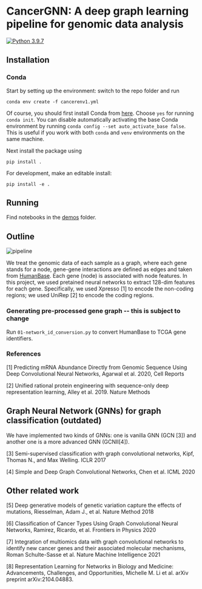 # CancerGNN: A deep graph learning pipeline for genomic data analysis

[![Python 3.9.7](https://img.shields.io/badge/python-3.9.7-yellow.svg)](https://www.python.org/downloads/release/python-397/)

## Installation

### Conda
Start by setting up the environment: switch to the repo folder and run

``` conda env create -f cancerenv1.yml ```

Of course, you should first install Conda from [here](https://docs.conda.io/en/latest/miniconda.html).
Choose `yes` for running `conda init`. You can disable automatically activating the
base Conda environment by running `conda config --set auto_activate_base false`. This is
useful if you work with both `conda` and `venv` environments on the same machine.

Next install the package using

``` pip install . ```

For development, make an editable install:

``` pip install -e . ```

## Running

Find notebooks in the [demos](demos/) folder.

## Outline

![pipeline](figures/cancer_gnn_pipeline.png?raw=true)

We treat the genomic data of each sample as a graph, where each gene stands for a node,
gene-gene interactions are defined as edges and taken from [HumanBase](https://hb.flatironinstitute.org/).
Each gene (node) is associated with node features. In this project,  we used pretained
neural networks to extract 128-dim features for each gene. Specifically, we used Xpresso
[1] to encode the non-coding regions; we used UniRep [2] to encode the coding regions. 

### Generating pre-processed gene graph -- this is subject to change

Run `01-network_id_conversion.py` to convert HumanBase to TCGA gene identifiers.

### References
[1] Predicting mRNA Abundance Directly from Genomic Sequence Using Deep Convolutional Neural Networks, Agarwal et al. 2020, Cell Reports

[2] Unified rational protein engineering with sequence-only deep representation learning, Alley et al. 2019. Nature Methods

## Graph Neural Network (GNNs) for graph classification (outdated)
We have implemented two kinds of GNNs: one is vanilla GNN (GCN [3]) and another one is a
more advanced GNN (GCNII[4]).

[3] Semi-supervised classification with graph convolutional networks, Kipf, Thomas N., and Max Welling. ICLR 2017

[4] Simple and Deep Graph Convolutional Networks, Chen et al. ICML 2020


## Other related work
[5] Deep generative models of genetic variation capture the effects of mutations, Riesselman, Adam J., et al. Nature Method 2018

[6] Classification of Cancer Types Using Graph Convolutional Neural Networks, Ramirez, Ricardo, et al. Frontiers in Physics 2020

[7] Integration of multiomics data with graph convolutional networks to identify new cancer genes and their associated molecular mechanisms, Roman Schulte-Sasse et al. Nature Machine Intelligence 2021

[8] Representation Learning for Networks in Biology and Medicine: Advancements, Challenges, and Opportunities, Michelle M. Li et al. arXiv preprint arXiv:2104.04883.



